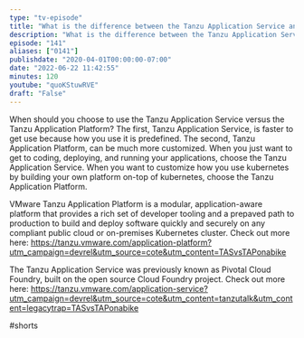 ```yaml
---
type: "tv-episode"
title: "What is the difference between the Tanzu Application Service and the Tanzu Application Platform?"
description: "What is the difference between the Tanzu Application Service and the Tanzu Application Platform?"
episode: "141"
aliases: ["0141"]
publishdate: "2020-04-01T00:00:00-07:00"
date: "2022-06-22 11:42:55"
minutes: 120
youtube: "quoKStuwRVE"
draft: "False"
---
```


When should you choose to use the Tanzu Application Service versus the Tanzu Application Platform? The first, Tanzu Application Service, is faster to get use because how you use it is predefined. The second, Tanzu Application Platform, can be much more customized. When you just want to get to coding, deploying, and running your applications, choose the Tanzu Application Service. When you want to customize how you use kubernetes by building your own platform on-top of kubernetes, choose the Tanzu Application Platform.

VMware Tanzu Application Platform is a modular, application-aware platform that provides a rich set of developer tooling and a prepaved path to production to build and deploy software quickly and securely on any compliant public cloud or on-premises Kubernetes cluster. Check out more here: https://tanzu.vmware.com/application-platform?utm_campaign=devrel&utm_source=cote&utm_content=TASvsTAPonabike

The Tanzu Application Service was previously known as Pivotal Cloud Foundry, built on the open source Cloud Foundry project. Check out more here: https://tanzu.vmware.com/application-service?utm_campaign=devrel&utm_source=cote&utm_content=tanzutalk&utm_content=legacytrap=TASvsTAPonabike

#shorts